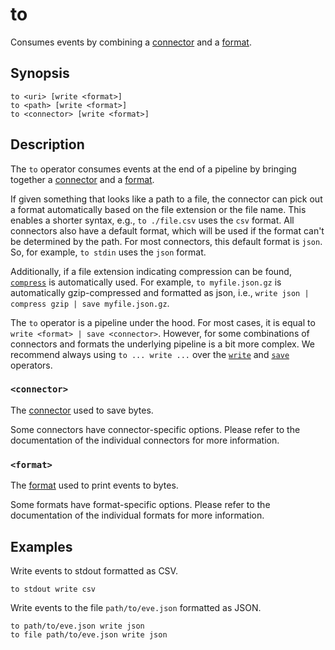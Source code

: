 # to

Consumes events by combining a [connector][connectors] and a [format][formats].

## Synopsis

```
to <uri> [write <format>]
to <path> [write <format>]
to <connector> [write <format>]
```

## Description

The `to` operator consumes events at the end of a pipeline by bringing together
a [connector][connectors] and a [format][formats].

If given something that looks like a path to a file, the connector can pick
out a format automatically based on the file extension or the file name.
This enables a shorter syntax, e.g., `to ./file.csv` uses the `csv` format.
All connectors also have a default format, which will be used
if the format can't be determined by the path. For most connectors,
this default format is `json`.
So, for example, `to stdin` uses the `json` format.

Additionally, if a file extension indicating compression can be found,
[`compress`](../transformations/compress.md) is automatically used.
For example, `to myfile.json.gz` is automatically gzip-compressed and
formatted as json, i.e., `write json | compress gzip | save myfile.json.gz`.

The `to` operator is a pipeline under the hood. For most cases, it is equal to
`write <format> | save <connector>`. However, for some combinations of
connectors and formats the underlying pipeline is a bit more complex. We
recommend always using `to ... write ...` over the
[`write`](../transformations/write.md) and [`save`](save.md) operators.

### `<connector>`

The [connector][connectors] used to save bytes.

Some connectors have connector-specific options. Please refer to the
documentation of the individual connectors for more information.

### `<format>`

The [format][formats] used to print events to bytes.

Some formats have format-specific options. Please refer to the documentation of
the individual formats for more information.

## Examples

Write events to stdout formatted as CSV.

```
to stdout write csv
```

Write events to the file `path/to/eve.json` formatted as JSON.

```
to path/to/eve.json write json
to file path/to/eve.json write json
```

[connectors]: ../../connectors.md
[formats]: ../../formats.md
